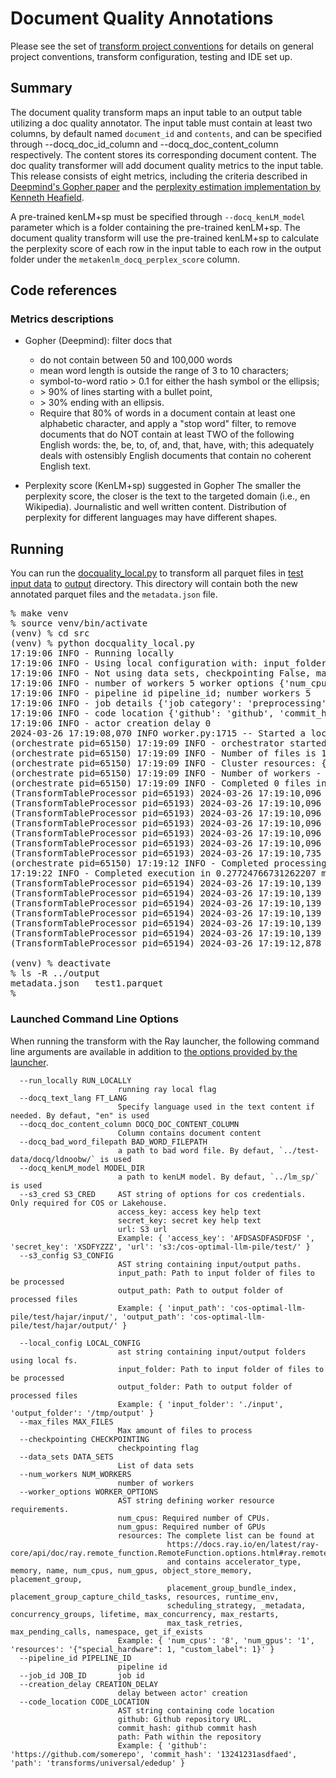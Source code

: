 # Document Quality Annotations
Please see the set of
[transform project conventions](../../README.md)
for details on general project conventions, transform configuration,
testing and IDE set up.

## Summary 
The document quality transform maps an input table to an output table utilizing a doc quality annotator.
The input table must contain at least two columns, by default named `document_id` and `contents`, and can be specified through --docq_doc_id_column and --docq_doc_content_column respectively. 
The content stores its corresponding document content.
The doc quality transformer will add document quality metrics to the input table. This release consists of eight metrics, 
including the criteria described in [Deepmind's Gopher paper](https://arxiv.org/pdf/2112.11446.pdf) and the [perplexity
estimation implementation by Kenneth Heafield](https://github.com/kpu/kenlm). 

 A pre-trained kenLM+sp must be specified through `--docq_kenLM_model` parameter 
which is a folder containing the pre-trained kenLM+sp.
The document quality transform will use the pre-trained kenLM+sp to calculate the perplexity score
of each row in the input table to each row in the output folder under the `metakenlm_docq_perplex_score` column.

## Code references
### Metrics descriptions
- Gopher (Deepmind): filter docs that
    + do not contain between 50 and 100,000 words
    + mean word length is outside the range of 3 to 10 characters; 
    + symbol-to-word ratio > 0.1 for either the hash symbol or the ellipsis; 
    + \> 90% of lines starting with a bullet point, 
    + \> 30% ending with an ellipsis. 
    + Require that 80% of words in a document contain at least one alphabetic character, 
    and apply a "stop word" filter, to remove documents that do NOT contain at least TWO of the following English words: 
    the, be, to, of, and, that, have, with; this adequately deals with ostensibly English documents 
    that contain no coherent English text.


- Perplexity score (KenLM+sp) suggested in Gopher
The smaller the perplexity score, the closer is the text to the targeted
domain (i.e., en Wikipedia). Journalistic and well written content. Distribution of perplexity for different languages may have different
shapes.

## Running
You can run the [docquality_local.py](src/doc_quality_local.py) to
transform all parquet files in [test input data](test-data/input) 
to [output](output) directory. This directory will contain both the new
annotated parquet files and the `metadata.json` file.
<pre>
% make venv
% source venv/bin/activate
(venv) % cd src
(venv) % python docquality_local.py
17:19:06 INFO - Running locally
17:19:06 INFO - Using local configuration with: input_folder - /Users/hajaremami/GUF_hajar/fm-data-engineering/transforms/language/doc_quality/test-data/input output_folder - /Users/hajaremami/GUF_hajar/fm-data-engineering/transforms/language/doc_quality/output
17:19:06 INFO - Not using data sets, checkpointing False, max files -1
17:19:06 INFO - number of workers 5 worker options {'num_cpus': 0.8}
17:19:06 INFO - pipeline id pipeline_id; number workers 5
17:19:06 INFO - job details {'job category': 'preprocessing', 'job name': 'DocQuality', 'job type': 'ray', 'job id': 'job_id'}
17:19:06 INFO - code location {'github': 'github', 'commit_hash': '12345', 'path': 'path'}
17:19:06 INFO - actor creation delay 0
2024-03-26 17:19:08,070 INFO worker.py:1715 -- Started a local Ray instance. View the dashboard at 127.0.0.1:8265 
(orchestrate pid=65150) 17:19:09 INFO - orchestrator started at 2024-03-26 17:19:09
(orchestrate pid=65150) 17:19:09 INFO - Number of files is 1, source profile {'max_file_size': 0.0009870529174804688, 'min_file_size': 0.0009870529174804688, 'total_file_size': 0.0009870529174804688}
(orchestrate pid=65150) 17:19:09 INFO - Cluster resources: {'cpus': 10, 'gpus': 0, 'memory': 36.96530609205365, 'object_store': 2.0}
(orchestrate pid=65150) 17:19:09 INFO - Number of workers - 5 with {'num_cpus': 0.8} each
(orchestrate pid=65150) 17:19:09 INFO - Completed 0 files in 3.250439961751302e-06 min. Waiting for completion
(TransformTableProcessor pid=65193) 2024-03-26 17:19:10,096 - perplexity - INFO - == PATH TO PRETRAINED KenLM and SENTENCEPIECE: ../lm_sp/
(TransformTableProcessor pid=65193) 2024-03-26 17:19:10,096 - perplexity - INFO - == LANGUAGE: en
(TransformTableProcessor pid=65193) 2024-03-26 17:19:10,096 - perplexity - INFO - == STRIP ACCENT: True
(TransformTableProcessor pid=65193) 2024-03-26 17:19:10,096 - perplexity - INFO - == CONVERT TO LOWER CASE: True
(TransformTableProcessor pid=65193) 2024-03-26 17:19:10,096 - perplexity - INFO - == CONVERT DIGITS TO ZERO: True
(TransformTableProcessor pid=65193) 2024-03-26 17:19:10,096 - perplexity - INFO - == LEVEL OF REPLACING PUNCTUATION: 1
(TransformTableProcessor pid=65193) 2024-03-26 17:19:10,735 - perplexity - INFO - == PRE-TRAINED SENTENCE PIECE: ../lm_sp/en.sp.model
(orchestrate pid=65150) 17:19:12 INFO - Completed processing in 0.06200236479441325 min
17:19:22 INFO - Completed execution in 0.27724766731262207 min, execution result 0
(TransformTableProcessor pid=65194) 2024-03-26 17:19:10,139 - perplexity - INFO - == PATH TO PRETRAINED KenLM and SENTENCEPIECE: ../lm_sp/ [repeated 4x across cluster] (Ray deduplicates logs by default. Set RAY_DEDUP_LOGS=0 to disable log deduplication, or see https://docs.ray.io/en/master/ray-observability/ray-logging.html#log-deduplication for more options.)
(TransformTableProcessor pid=65194) 2024-03-26 17:19:10,139 - perplexity - INFO - == LANGUAGE: en [repeated 4x across cluster]
(TransformTableProcessor pid=65194) 2024-03-26 17:19:10,139 - perplexity - INFO - == STRIP ACCENT: True [repeated 4x across cluster]
(TransformTableProcessor pid=65194) 2024-03-26 17:19:10,139 - perplexity - INFO - == CONVERT TO LOWER CASE: True [repeated 4x across cluster]
(TransformTableProcessor pid=65194) 2024-03-26 17:19:10,139 - perplexity - INFO - == CONVERT DIGITS TO ZERO: True [repeated 4x across cluster]
(TransformTableProcessor pid=65194) 2024-03-26 17:19:10,139 - perplexity - INFO - == LEVEL OF REPLACING PUNCTUATION: 1 [repeated 4x across cluster]
(TransformTableProcessor pid=65194) 2024-03-26 17:19:12,878 - perplexity - INFO - == PRE-TRAINED SENTENCE PIECE: ../lm_sp/en.sp.model [repeated 4x across cluster]

(venv) % deactivate
% ls -R ../output
metadata.json   test1.parquet
%
</pre>



### Launched Command Line Options 
When running the transform with the Ray launcher,
the following command line arguments are available in addition to 
[the options provided by the launcher](../../../data-processing-lib/doc/launcher-options.md).
```
  --run_locally RUN_LOCALLY
                        running ray local flag
  --docq_text_lang FT_LANG
                        Specify language used in the text content if needed. By defaut, "en" is used
  --docq_doc_content_column DOCQ_DOC_CONTENT_COLUMN
                        Column contains document content
  --docq_bad_word_filepath BAD_WORD_FILEPATH
                        a path to bad word file. By defaut, `../test-data/docq/ldnoobw/` is used
  --docq_kenLM_model MODEL_DIR 
                        a path to kenLM model. By defaut, `../lm_sp/` is used
  --s3_cred S3_CRED     AST string of options for cos credentials. Only required for COS or Lakehouse.
                        access_key: access key help text
                        secret_key: secret key help text
                        url: S3 url
                        Example: { 'access_key': 'AFDSASDFASDFDSF ', 'secret_key': 'XSDFYZZZ', 'url': 's3:/cos-optimal-llm-pile/test/' }
  --s3_config S3_CONFIG
                        AST string containing input/output paths.
                        input_path: Path to input folder of files to be processed
                        output_path: Path to output folder of processed files
                        Example: { 'input_path': 'cos-optimal-llm-pile/test/hajar/input/', 'output_path': 'cos-optimal-llm-pile/test/hajar/output/' }
 
  --local_config LOCAL_CONFIG
                        ast string containing input/output folders using local fs.
                        input_folder: Path to input folder of files to be processed
                        output_folder: Path to output folder of processed files
                        Example: { 'input_folder': './input', 'output_folder': '/tmp/output' }
  --max_files MAX_FILES
                        Max amount of files to process
  --checkpointing CHECKPOINTING
                        checkpointing flag
  --data_sets DATA_SETS
                        List of data sets
  --num_workers NUM_WORKERS
                        number of workers
  --worker_options WORKER_OPTIONS
                        AST string defining worker resource requirements.
                        num_cpus: Required number of CPUs.
                        num_gpus: Required number of GPUs
                        resources: The complete list can be found at
                                   https://docs.ray.io/en/latest/ray-core/api/doc/ray.remote_function.RemoteFunction.options.html#ray.remote_function.RemoteFunction.options
                                   and contains accelerator_type, memory, name, num_cpus, num_gpus, object_store_memory, placement_group,
                                   placement_group_bundle_index, placement_group_capture_child_tasks, resources, runtime_env,
                                   scheduling_strategy, _metadata, concurrency_groups, lifetime, max_concurrency, max_restarts,
                                   max_task_retries, max_pending_calls, namespace, get_if_exists
                        Example: { 'num_cpus': '8', 'num_gpus': '1', 'resources': '{"special_hardware": 1, "custom_label": 1}' }
  --pipeline_id PIPELINE_ID
                        pipeline id
  --job_id JOB_ID       job id
  --creation_delay CREATION_DELAY
                        delay between actor' creation
  --code_location CODE_LOCATION
                        AST string containing code location
                        github: Github repository URL.
                        commit_hash: github commit hash
                        path: Path within the repository
                        Example: { 'github': 'https://github.com/somerepo', 'commit_hash': '13241231asdfaed', 'path': 'transforms/universal/ededup' }
```
